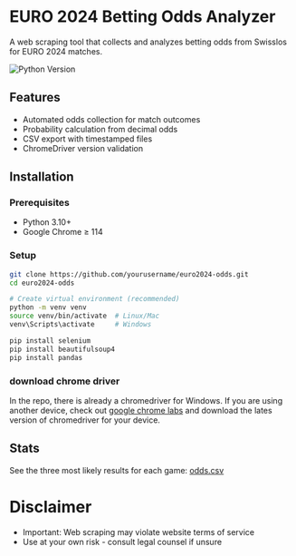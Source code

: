 # EURO 2024 Betting Odds Analyzer

A web scraping tool that collects and analyzes betting odds from Swisslos for EURO 2024 matches.

![Python Version](https://img.shields.io/badge/python-3.10%2B-blue)


## Features

- Automated odds collection for match outcomes
- Probability calculation from decimal odds
- CSV export with timestamped files
- ChromeDriver version validation

## Installation

### Prerequisites

- Python 3.10+
- Google Chrome ≥ 114

### Setup

```bash
git clone https://github.com/yourusername/euro2024-odds.git
cd euro2024-odds

# Create virtual environment (recommended)
python -m venv venv
source venv/bin/activate  # Linux/Mac
venv\Scripts\activate     # Windows

pip install selenium
pip install beautifulsoup4
pip install pandas
```

### download chrome driver

In the repo, there is already a chromedriver for Windows. If you are using another device, check out [google chrome labs](https://googlechromelabs.github.io/chrome-for-testing/) and download the lates version of chromedriver for your device. 


## Stats

See the three most likely results for each game:
[odds.csv](src/odds/odds_11_06_2024.csv)

# Disclaimer

- Important: Web scraping may violate website terms of service
- Use at your own risk - consult legal counsel if unsure
